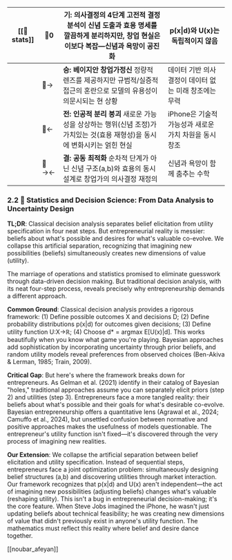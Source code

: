 | [[🐢stats]] | 🐢0   | **기: 의사결정의 4단계** 고전적 결정분석이 신념 도출과 효용 명세를 깔끔하게 분리하지만, 창업 현실은 이보다 복잡—신념과 욕망이 공진화          | p(x\|d)와 U(x)는 독립적이지 않음                     |
| ----------- | ----- | --------------------------------------------------------------------------------------- | ------------------------------------------- |
|             | 🐢→   | **승: 베이지안 창업가정신** 정량적 렌즈를 제공하지만 규범적/실증적 접근의 혼란으로 모델의 유용성이 의문시되는 현 상황                    | 데이터 기반 의사결정이 데이터 없는 미래 창조에는 무력              |
|             | 🐢←   | **전: 인공적 분리 붕괴** 새로운 가능성을 상상하는 행위(신념 조정)가 가치있는 것(효용 재형성)을 동시에 변화시키는 얽힌 현실               | iPhone은 기술적 가능성과 새로운 가치 차원을 동시 창조           |
|             | 🐢→←  | **결: 공동 최적화** 순차적 단계가 아닌 신념 구조(a,b)와 효용의 동시 설계로 창업가의 의사결정 재정의                           | 신념과 욕망이 함께 춤추는 수학                           |
### 2.2 🐢 Statistics and Decision Science: From Data Analysis to Uncertainty Design

**TL;DR**: Classical decision analysis separates belief elicitation from utility specification in four neat steps. But entrepreneurial reality is messier: beliefs about what's possible and desires for what's valuable co-evolve. We collapse this artificial separation, recognizing that imagining new possibilities (beliefs) simultaneously creates new dimensions of value (utility).

The marriage of operations and statistics promised to eliminate guesswork through data-driven decision making. But traditional decision analysis, with its neat four-step process, reveals precisely why entrepreneurship demands a different approach.

**Common Ground**: Classical decision analysis provides a rigorous framework: (1) Define possible outcomes X and decisions D; (2) Define probability distributions p(x|d) for outcomes given decisions; (3) Define utility function U:X→ℝ; (4) Choose d* = argmax E[U(x)|d]. This works beautifully when you know what game you're playing. Bayesian approaches add sophistication by incorporating uncertainty through prior beliefs, and random utility models reveal preferences from observed choices (Ben-Akiva & Lerman, 1985; Train, 2009).

**Critical Gap**: But here's where the framework breaks down for entrepreneurs. As Gelman et al. (2021) identify in their catalog of Bayesian "holes," traditional approaches assume you can separately elicit priors (step 2) and utilities (step 3). Entrepreneurs face a more tangled reality: their beliefs about what's possible and their goals for what's desirable co-evolve. Bayesian entrepreneurship offers a quantitative lens (Agrawal et al., 2024; Camuffo et al., 2024), but unsettled confusion between normative and positive approaches makes the usefulness of models questionable. The entrepreneur's utility function isn't fixed—it's discovered through the very process of imagining new realities.

**Our Extension**: We collapse the artificial separation between belief elicitation and utility specification. Instead of sequential steps, entrepreneurs face a joint optimization problem: simultaneously designing belief structures (a,b) and discovering utilities through market interaction. Our framework recognizes that p(x|d) and U(x) aren't independent—the act of imagining new possibilities (adjusting beliefs) changes what's valuable (reshaping utility). This isn't a bug in entrepreneurial decision-making; it's the core feature. When Steve Jobs imagined the iPhone, he wasn't just updating beliefs about technical feasibility; he was creating new dimensions of value that didn't previously exist in anyone's utility function. The mathematics must reflect this reality where belief and desire dance together.

[[noubar_afeyan]]